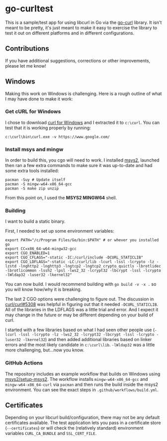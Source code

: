 # go-curltest
This is a sample/test app for using libcurl in Go via the [go-curl](https://github.com/andelf/go-curl) library. It isn't meant to be pretty, it's just meant to make it easy to exercise the library to test it out on different platforms and in different configurations.

## Contributions

If you have additional suggestions, corrections or other improvements, please let me know!

## Windows
Making this work on Windows is challenging. Here is a rough outline of what I may have done to make it work:

### Get cURL for Windows
I chose to download [curl for Windows](https://curl.se/windows/) and I extracted it to `c:\curl`. You can test that it is working properly by running:

```
c:\curl\bin\curl.exe -v https://www.google.com/
```

### Install msys and mingw

In order to build this, you cgo will need to work. I installed [msys2](https://www.msys2.org/), launched then ran a few extra commands to make sure it was up-to-date and had some extra tools installed:

```shell
pacman -Suy # Update itself
pacman -S mingw-w64-x86_64-gcc
pacman -S make zip unzip
```

From this point on, I used the **MSYS2 MINGW64** shell.

### Building

I want to build a static binary.

First, I needed to set up some environment variables:

```shell
export PATH="/c/Program Files/Go/bin:$PATH" # or whever you installed go
export CC=x86_64-w64-mingw32-gcc
export CGO_ENABLED=1
export CGO_CFLAGS="-static -IC:/curl/include -DCURL_STATICLIB"
export CGO_LDFLAGS="-static -LC:/curl/lib -lcurl -lssl -lcrypto -lz -lzstd -lnghttp2 -lnghttp3 -lngtcp2 -lngtcp2_crypto_quictls -lbrotlidec -lbrotlicommon -lssh2 -lpsl -lws2_32 -lcrypt32 -lbcrypt -lssl -lcrypto -lWldap32 -luser32 -lkernel32"
```

You can now build. I would recommend building with `go build -v -x .` so you will know how/why it is breaking.

The last 2 CGO options were challenging to figure out. The discussion in [curl/curl#5308](https://github.com/curl/curl/issues/5308) was helpful in figuring out that it needed `-DCURL_STATICLIB`. All of the libraries in the LDFLAGS was a little trial and error. And I expect it may change in the future or may be different depending on your build of curl.

I started with a few libraries based on what I had seen other people use (`-lcurl -lssl -lcrypto -lz -lws2_32 -lcrypt32 -lbcrypt -lssl -lcrypto -luser32 -lkernel32`) and then added additional libraries based on linker errors and the most likely candidate in `c:\curl\lib`. `-lWldap32` was a little more challenging, but...now you know.

### GitHub Actions

The repository includes an example workflow that builds on Windows using
[msys2/setup-msys2](https://github.com/msys2/setup-msys2). The workflow installs
`mingw-w64-x86_64-gcc` and `mingw-w64-x86_64-curl` via `pacman` and then runs the
build inside the msys2 environment. You can see the exact steps in
`.github/workflows/build.yml`.

## Certificates

Depending on your libcurl build/configuration, there may not be any default certificates available. The test application lets you pass in a certificate store (`--certificates`) or will check the (relatively standard) environment variables `CURL_CA_BUNDLE` and `SSL_CERT_FILE`.

